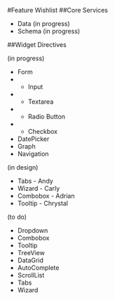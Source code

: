 #Feature Wishlist
##Core Services

* Data (in progress)
* Schema (in progress)

##Widget Directives

(in progress)
* Form 
* * Input
* * Textarea
* * Radio Button
* * Checkbox
* DatePicker 
* Graph 
* Navigation 

(in design)
* Tabs - Andy
* Wizard - Carly
* Combobox - Adrian
* Tooltip - Chrystal 

(to do)
* Dropdown
* Combobox
* Tooltip 
* TreeView
* DataGrid
* AutoComplete
* ScrollList
* Tabs
* Wizard

